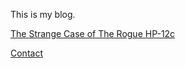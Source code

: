 This is my blog.

[The Strange Case of The Rogue HP-12c](./pages/2024_09_09_hp12_comma.md)

[Contact](./https://fosstodon.org/@dm319)
